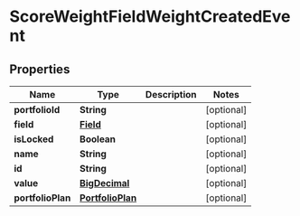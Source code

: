 
# ScoreWeightFieldWeightCreatedEvent

## Properties
Name | Type | Description | Notes
------------ | ------------- | ------------- | -------------
**portfolioId** | **String** |  |  [optional]
**field** | [**Field**](Field.md) |  |  [optional]
**isLocked** | **Boolean** |  |  [optional]
**name** | **String** |  |  [optional]
**id** | **String** |  |  [optional]
**value** | [**BigDecimal**](BigDecimal.md) |  |  [optional]
**portfolioPlan** | [**PortfolioPlan**](PortfolioPlan.md) |  |  [optional]



